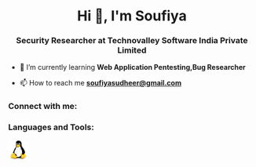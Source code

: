 <h1 align="center">Hi 👋, I'm Soufiya</h1>
<h3 align="center">Security Researcher at Technovalley Software India Private Limited </h3>

- 🌱 I’m currently learning **Web Application Pentesting,Bug Researcher**

- 📫 How to reach me **soufiyasudheer@gmail.com**

<h3 align="left">Connect with me:</h3>
<p align="left">
</p>

<h3 align="left">Languages and Tools:</h3>
<p align="left"> <a href="https://www.linux.org/" target="_blank" rel="noreferrer"> <img src="https://raw.githubusercontent.com/devicons/devicon/master/icons/linux/linux-original.svg" alt="linux" width="40" height="40"/> </a> </p>

